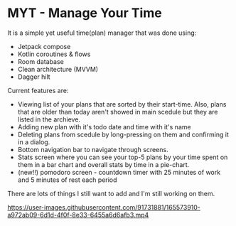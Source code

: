 # MYT - Manage  Your Time

It is a simple yet useful time(plan) manager that was done using:

 - Jetpack compose
 - Kotlin coroutines & flows
 - Room database
 - Clean architecture (MVVM)
 - Dagger hilt

Current features are:

 - Viewing list of your plans that are sorted by their start-time. Also, plans that are older than today aren't showed in main scedule but they are listed in the archieve.
 - Adding new plan with it's todo date and time with it's name
 - Deleting plans from scedule by long-pressing on them and confirming it in a dialog.
 - Bottom navigation bar  to navigate through screens.
 - Stats screen where you can see  your top-5 plans by your time spent on them in a bar chart and overall stats by time in a pie-chart.
 - (new!!) pomodoro screen - countdown timer with 25 minutes of work and 5 minutes of rest each period

There are lots of things I still want to add and I'm still working on them.

https://user-images.githubusercontent.com/91731881/165573910-a972ab09-6d1d-4f0f-8e33-6455a6d6afb3.mp4

